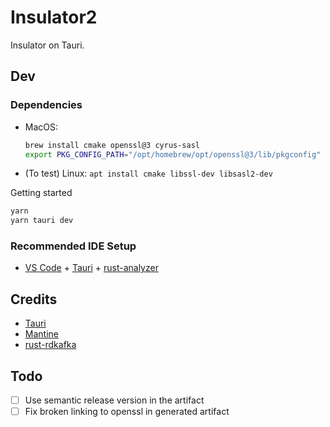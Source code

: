 # Insulator2

Insulator on Tauri.

## Dev

### Dependencies

- MacOS:
  ```bash
  brew install cmake openssl@3 cyrus-sasl
  export PKG_CONFIG_PATH="/opt/homebrew/opt/openssl@3/lib/pkgconfig"
  ```
- (To test) Linux: `apt install cmake libssl-dev libsasl2-dev`

Getting started

```bash
yarn
yarn tauri dev
```

### Recommended IDE Setup

- [VS Code](https://code.visualstudio.com/) + [Tauri](https://marketplace.visualstudio.com/items?itemName=tauri-apps.tauri-vscode) + [rust-analyzer](https://marketplace.visualstudio.com/items?itemName=rust-lang.rust-analyzer)

## Credits

- [Tauri](https://tauri.app/)
- [Mantine](https://mantine.dev/)
- [rust-rdkafka](https://github.com/fede1024/rust-rdkafka)

## Todo

- [ ] Use semantic release version in the artifact
- [ ] Fix broken linking to openssl in generated artifact
